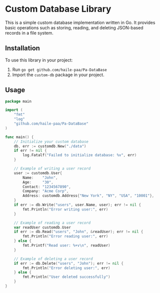 # Custom Database Library

This is a simple custom database implementation written in Go. It provides basic operations such as storing, reading, and deleting JSON-based records in a file system.

## Installation

To use this library in your project:

1. Run `go get github.com/haile-paa/Pa-DataBase`
2. Import the `custom-db` package in your project.

## Usage

```go
package main

import (
	"fmt"
	"log"
	"github.com/haile-paa/Pa-DataBase"
)

func main() {
	// Initialize your custom database
	db, err := customdb.New("./data")
	if err != nil {
		log.Fatalf("Failed to initialize database: %v", err)
	}

	// Example of writing a user record
	user := customdb.User{
		Name:    "John",
		Age:     "30",
		Contact: "1234567890",
		Company: "Acme Corp",
		Address: customdb.Address{"New York", "NY", "USA", "10001"},
	}
	if err := db.Write("users", user.Name, user); err != nil {
		fmt.Println("Error writing user:", err)
	}

	// Example of reading a user record
	var readUser customdb.User
	if err := db.Read("users", "John", &readUser); err != nil {
		fmt.Println("Error reading user:", err)
	} else {
		fmt.Printf("Read user: %+v\n", readUser)
	}

	// Example of deleting a user record
	if err := db.Delete("users", "John"); err != nil {
		fmt.Println("Error deleting user:", err)
	} else {
		fmt.Println("User deleted successfully")
	}
}
